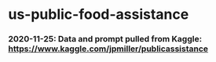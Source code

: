 # us-public-food-assistance


### 2020-11-25: Data and prompt pulled from Kaggle: https://www.kaggle.com/jpmiller/publicassistance
